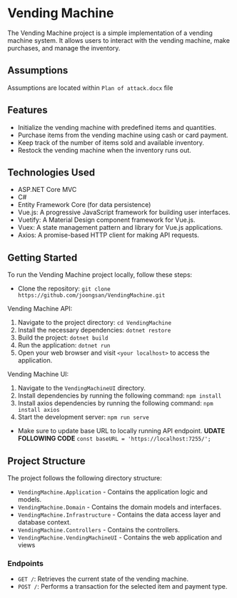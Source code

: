 # Vending Machine

The Vending Machine project is a simple implementation of a vending machine system. It allows users to interact with the vending machine, make purchases, and manage the inventory.

## Assumptions
Assumptions are located within `Plan of attack.docx` file

## Features

- Initialize the vending machine with predefined items and quantities.
- Purchase items from the vending machine using cash or card payment.
- Keep track of the number of items sold and available inventory.
- Restock the vending machine when the inventory runs out.

## Technologies Used

- ASP.NET Core MVC
- C#
- Entity Framework Core (for data persistence)
- Vue.js: A progressive JavaScript framework for building user interfaces.
- Vuetify: A Material Design component framework for Vue.js.
- Vuex: A state management pattern and library for Vue.js applications.
- Axios: A promise-based HTTP client for making API requests.

## Getting Started

To run the Vending Machine project locally, follow these steps:

- Clone the repository: `git clone https://github.com/joongsan/VendingMachine.git`

Vending Machine API:
1. Navigate to the project directory: `cd VendingMachine`
2. Install the necessary dependencies: `dotnet restore`
3. Build the project: `dotnet build`
4. Run the application: `dotnet run`
5. Open your web browser and visit `<your localhost>` to access the application.

Vending Machine UI:
1. Navigate to the `VendingMachineUI` directory.
2. Install dependencies by running the following command: `npm install`
3. Install axios dependencies by running the following command: `npm install axios`
4. Start the development server: `npm run serve`
- Make sure to update base URL to locally running API endpoint. <strong>UDATE FOLLOWING CODE</strong> `const baseURL = 'https://localhost:7255/';`

## Project Structure

The project follows the following directory structure:

- `VendingMachine.Application` - Contains the application logic and models.
- `VendingMachine.Domain` - Contains the domain models and interfaces.
- `VendingMachine.Infrastructure` - Contains the data access layer and database context.
- `VendingMachine.Controllers` - Contains the controllers.
- `VendingMachine.VendingMachineUI` - Contains the web application and views

### Endpoints

- `GET /`: Retrieves the current state of the vending machine.
- `POST /`: Performs a transaction for the selected item and payment type.
